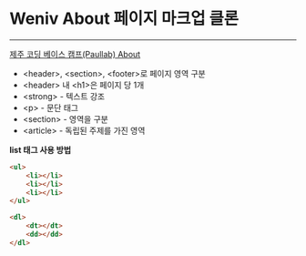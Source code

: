 # Weniv About 페이지 마크업 클론  
---
[제주 코딩 베이스 캠프(Paullab) About](http://paullab.co.kr/about.html)

- \<header\>, \<section\>, \<footer\>로 페이지 영역 구분  
- \<header\> 내 \<h1\>은 페이지 당 1개  
- \<strong\> - 텍스트 강조  
- \<p\> - 문단 태그  
- \<section\> - 영역을 구분  
- \<article\> - 독립된 주제를 가진 영역  

**list 태그 사용 방법**
```html
<ul>
    <li></li>
    <li></li>
    <li></li>
</ul>
```
```html
<dl>
    <dt></dt>
    <dd></dd>
</dl>
```